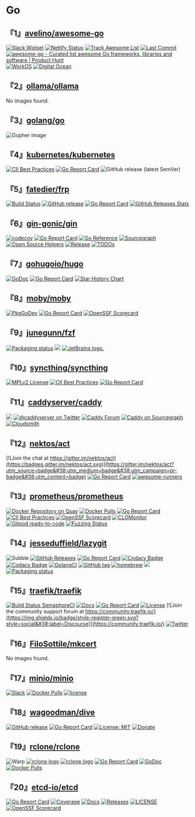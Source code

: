 # Go

## 『1』[avelino/awesome-go](https://github.com/avelino/awesome-go)

[![Slack Widget](https://img.shields.io/badge/join-us%20on%20slack-gray.svg?longCache=true&#38;logo=slack&#38;colorB=red)](https://gophers.slack.com/messages/awesome)
[![Netlify Status](https://api.netlify.com/api/v1/badges/83a6dcbe-0da6-433e-b586-f68109286bd5/deploy-status)](https://app.netlify.com/sites/awesome-go/deploys)
[![Track Awesome List](https://www.trackawesomelist.com/badge.svg)](https://www.trackawesomelist.com/avelino/awesome-go/)
[![Last Commit](https://img.shields.io/github/last-commit/avelino/awesome-go)](https://img.shields.io/github/last-commit/avelino/awesome-go)
[![awesome-go - Curated list awesome Go frameworks, libraries and software | Product Hunt](https://api.producthunt.com/widgets/embed-image/v1/featured.svg?post_id=291535&#38;theme=light)](https://www.producthunt.com/posts/awesome-go?utm_source=badge-featured&#38;utm_medium=badge&#38;utm_souce=badge-awesome-go)
[![WorkOS](https://avelino.run/sponsors/workos-logo-white-bg.svg)](https://bit.ly/awesome-go-workos)
[![Digital Ocean](https://avelino.run/sponsors/do_logo_horizontal_blue-210.png)](https://bit.ly/awesome-go-digitalocean)

## 『2』[ollama/ollama](https://github.com/ollama/ollama)

No images found.

## 『3』[golang/go](https://github.com/golang/go)

![Gopher image](https://golang.org/doc/gopher/fiveyears.jpg)

## 『4』[kubernetes/kubernetes](https://github.com/kubernetes/kubernetes)

[![CII Best Practices](https://bestpractices.coreinfrastructure.org/projects/569/badge)](https://bestpractices.coreinfrastructure.org/projects/569)
[![Go Report Card](https://goreportcard.com/badge/github.com/kubernetes/kubernetes)](https://goreportcard.com/report/github.com/kubernetes/kubernetes)
![GitHub release (latest SemVer)](https://img.shields.io/github/v/release/kubernetes/kubernetes?sort=semver)

## 『5』[fatedier/frp](https://github.com/fatedier/frp)

[![Build Status](https://circleci.com/gh/fatedier/frp.svg?style=shield)](https://circleci.com/gh/fatedier/frp)
[![GitHub release](https://img.shields.io/github/tag/fatedier/frp.svg?label=release)](https://github.com/fatedier/frp/releases)
[![Go Report Card](https://goreportcard.com/badge/github.com/fatedier/frp)](https://goreportcard.com/report/github.com/fatedier/frp)
[![GitHub Releases Stats](https://img.shields.io/github/downloads/fatedier/frp/total.svg?logo=github)](https://somsubhra.github.io/github-release-stats/?username=fatedier&#38;repository=frp)

## 『6』[gin-gonic/gin](https://github.com/gin-gonic/gin)

[![codecov](https://codecov.io/gh/gin-gonic/gin/branch/master/graph/badge.svg)](https://codecov.io/gh/gin-gonic/gin)
[![Go Report Card](https://goreportcard.com/badge/github.com/gin-gonic/gin)](https://goreportcard.com/report/github.com/gin-gonic/gin)
[![Go Reference](https://pkg.go.dev/badge/github.com/gin-gonic/gin?status.svg)](https://pkg.go.dev/github.com/gin-gonic/gin?tab=doc)
[![Sourcegraph](https://sourcegraph.com/github.com/gin-gonic/gin/-/badge.svg)](https://sourcegraph.com/github.com/gin-gonic/gin?badge)
[![Open Source Helpers](https://www.codetriage.com/gin-gonic/gin/badges/users.svg)](https://www.codetriage.com/gin-gonic/gin)
[![Release](https://img.shields.io/github/release/gin-gonic/gin.svg?style=flat-square)](https://github.com/gin-gonic/gin/releases)
[![TODOs](https://badgen.net/https/api.tickgit.com/badgen/github.com/gin-gonic/gin)](https://www.tickgit.com/browse?repo=github.com/gin-gonic/gin)

## 『7』[gohugoio/hugo](https://github.com/gohugoio/hugo)

[![GoDoc](https://godoc.org/github.com/gohugoio/hugo?status.svg)](https://godoc.org/github.com/gohugoio/hugo)
[![Go Report Card](https://goreportcard.com/badge/github.com/gohugoio/hugo)](https://goreportcard.com/report/github.com/gohugoio/hugo)
[![Star History Chart](https://api.star-history.com/svg?repos=gohugoio/hugo&#38;type=Timeline)](https://star-history.com/#gohugoio/hugo&#38;Timeline)

## 『8』[moby/moby](https://github.com/moby/moby)

[![PkgGoDev](https://pkg.go.dev/badge/github.com/docker/docker)](https://pkg.go.dev/github.com/docker/docker)
[![Go Report Card](https://goreportcard.com/badge/github.com/docker/docker)](https://goreportcard.com/report/github.com/docker/docker)
[![OpenSSF Scorecard](https://api.scorecard.dev/projects/github.com/moby/moby/badge)](https://scorecard.dev/viewer/?uri=github.com/moby/moby)

## 『9』[junegunn/fzf](https://github.com/junegunn/fzf)

[![Packaging status](https://repology.org/badge/vertical-allrepos/fzf.svg?columns=3)](https://repology.org/project/fzf/versions)
[![](https://i.imgur.com/vtG8olE.png)](https://www.youtube.com/watch?v=qgG5Jhi_Els)
[![JetBrains logo.](https://resources.jetbrains.com/storage/products/company/brand/logos/jetbrains.svg)](https://jb.gg/OpenSourceSupport)

## 『10』[syncthing/syncthing](https://github.com/syncthing/syncthing)

[![MPLv2 License](https://img.shields.io/badge/license-MPLv2-blue.svg?style=flat-square)](https://www.mozilla.org/MPL/2.0/)
[![CII Best Practices](https://bestpractices.coreinfrastructure.org/projects/88/badge)](https://bestpractices.coreinfrastructure.org/projects/88)
[![Go Report Card](https://goreportcard.com/badge/github.com/syncthing/syncthing)](https://goreportcard.com/report/github.com/syncthing/syncthing)

## 『11』[caddyserver/caddy](https://github.com/caddyserver/caddy)

[![](https://img.shields.io/badge/godoc-reference-%23007d9c.svg)](https://pkg.go.dev/github.com/caddyserver/caddy/v2)
[![@caddyserver on Twitter](https://img.shields.io/twitter/follow/caddyserver)](https://x.com/caddyserver)
[![Caddy Forum](https://img.shields.io/badge/community-forum-ff69b4.svg)](https://caddy.community)
[![Caddy on Sourcegraph](https://sourcegraph.com/github.com/caddyserver/caddy/-/badge.svg)](https://sourcegraph.com/github.com/caddyserver/caddy?badge)
[![Cloudsmith](https://img.shields.io/badge/OSS%20hosting%20by-cloudsmith-blue?logo=cloudsmith)](https://cloudsmith.io/~caddy/repos/)

## 『12』[nektos/act](https://github.com/nektos/act)

[![Join the chat at https://gitter.im/nektos/act](https://badges.gitter.im/nektos/act.svg)](https://gitter.im/nektos/act?utm_source=badge&#38;utm_medium=badge&#38;utm_campaign=pr-badge&#38;utm_content=badge)
[![Go Report Card](https://goreportcard.com/badge/github.com/nektos/act)](https://goreportcard.com/report/github.com/nektos/act)
[![awesome-runners](https://img.shields.io/badge/listed%20on-awesome--runners-blue.svg)](https://github.com/jonico/awesome-runners)

## 『13』[prometheus/prometheus](https://github.com/prometheus/prometheus)

[![Docker Repository on Quay](https://quay.io/repository/prometheus/prometheus/status)](https://quay.io/repository/prometheus/prometheus)
[![Docker Pulls](https://img.shields.io/docker/pulls/prom/prometheus.svg?maxAge=604800)](https://hub.docker.com/r/prom/prometheus/)
[![Go Report Card](https://goreportcard.com/badge/github.com/prometheus/prometheus)](https://goreportcard.com/report/github.com/prometheus/prometheus)
[![CII Best Practices](https://bestpractices.coreinfrastructure.org/projects/486/badge)](https://bestpractices.coreinfrastructure.org/projects/486)
[![OpenSSF Scorecard](https://api.securityscorecards.dev/projects/github.com/prometheus/prometheus/badge)](https://securityscorecards.dev/viewer/?uri=github.com/prometheus/prometheus)
[![CLOMonitor](https://img.shields.io/endpoint?url=https://clomonitor.io/api/projects/cncf/prometheus/badge)](https://clomonitor.io/projects/cncf/prometheus)
[![Gitpod ready-to-code](https://img.shields.io/badge/Gitpod-ready--to--code-blue?logo=gitpod)](https://gitpod.io/#https://github.com/prometheus/prometheus)
[![Fuzzing Status](https://oss-fuzz-build-logs.storage.googleapis.com/badges/prometheus.svg)](https://bugs.chromium.org/p/oss-fuzz/issues/list?sort=-opened&#38;can=1&#38;q=proj:prometheus)

## 『14』[jesseduffield/lazygit](https://github.com/jesseduffield/lazygit)

![Subble](https://subble-marketing-portal-media-storage.s3.amazonaws.com/images/subble-black-name-logo.svg)
[![GitHub Releases](https://img.shields.io/github/downloads/jesseduffield/lazygit/total)](https://github.com/jesseduffield/lazygit/releases)
[![Go Report Card](https://goreportcard.com/badge/github.com/jesseduffield/lazygit)](https://goreportcard.com/report/github.com/jesseduffield/lazygit)
[![Codacy Badge](https://app.codacy.com/project/badge/Grade/f46416b715d74622895657935fcada21)](https://app.codacy.com/gh/jesseduffield/lazygit/dashboard?utm_source=gh&#38;utm_medium=referral&#38;utm_content=&#38;utm_campaign=Badge_grade)
[![Codacy Badge](https://app.codacy.com/project/badge/Coverage/f46416b715d74622895657935fcada21)](https://app.codacy.com/gh/jesseduffield/lazygit/dashboard?utm_source=gh&#38;utm_medium=referral&#38;utm_content=&#38;utm_campaign=Badge_coverage)
[![GolangCI](https://golangci.com/badges/github.com/jesseduffield/lazygit.svg)](https://golangci.com)
[![GitHub tag](https://img.shields.io/github/tag/jesseduffield/lazygit.svg)](https://github.com/jesseduffield/lazygit/releases/latest)
[![homebrew](https://img.shields.io/homebrew/v/lazygit)](https://github.com/Homebrew/homebrew-core/blob/master/Formula/lazygit.rb)
[![](https://i.imgur.com/sVEktDn.png)](https://youtu.be/CPLdltN7wgE)
[![Packaging status](https://repology.org/badge/vertical-allrepos/lazygit.svg?columns=3)](https://repology.org/project/lazygit/versions)

## 『15』[traefik/traefik](https://github.com/traefik/traefik)

[![Build Status SemaphoreCI](https://traefik-oss.semaphoreci.com/badges/traefik/branches/master.svg?style=shields)](https://traefik-oss.semaphoreci.com/projects/traefik)
[![Docs](https://img.shields.io/badge/docs-current-brightgreen.svg)](https://doc.traefik.io/traefik)
[![Go Report Card](https://goreportcard.com/badge/traefik/traefik)](https://goreportcard.com/report/traefik/traefik)
[![License](https://img.shields.io/badge/license-MIT-blue.svg)](https://github.com/traefik/traefik/blob/master/LICENSE.md)
[![Join the community support forum at https://community.traefik.io/](https://img.shields.io/badge/style-register-green.svg?style=social&#38;label=Discourse)](https://community.traefik.io/)
[![Twitter](https://img.shields.io/twitter/follow/traefik.svg?style=social)](https://twitter.com/intent/follow?screen_name=traefik)

## 『16』[FiloSottile/mkcert](https://github.com/FiloSottile/mkcert)

No images found.

## 『17』[minio/minio](https://github.com/minio/minio)

[![Slack](https://slack.min.io/slack?type=svg)](https://slack.min.io)
[![Docker Pulls](https://img.shields.io/docker/pulls/minio/minio.svg?maxAge=604800)](https://hub.docker.com/r/minio/minio/)
[![license](https://img.shields.io/badge/license-AGPL%20V3-blue)](https://github.com/minio/minio/blob/master/LICENSE)

## 『18』[wagoodman/dive](https://github.com/wagoodman/dive)

[![GitHub release](https://img.shields.io/github/release/wagoodman/dive.svg)](https://github.com/wagoodman/dive/releases/latest)
[![Go Report Card](https://goreportcard.com/badge/github.com/wagoodman/dive)](https://goreportcard.com/report/github.com/wagoodman/dive)
[![License: MIT](https://img.shields.io/badge/License-MIT%202.0-blue.svg)](https://github.com/wagoodman/dive/blob/main/LICENSE)
[![Donate](https://img.shields.io/badge/Donate-PayPal-green.svg?style=flat)](https://www.paypal.me/wagoodman)

## 『19』[rclone/rclone](https://github.com/rclone/rclone)

![Warp](https://rclone.org/img/logos/warp-github.svg)
[![rclone logo](https://rclone.org/img/logo_on_light__horizontal_color.svg)](https://rclone.org/#gh-light-mode-only)
[![rclone logo](https://rclone.org/img/logo_on_dark__horizontal_color.svg)](https://rclone.org/#gh-dark-mode-only)
[![Go Report Card](https://goreportcard.com/badge/github.com/rclone/rclone)](https://goreportcard.com/report/github.com/rclone/rclone)
[![GoDoc](https://godoc.org/github.com/rclone/rclone?status.svg)](https://godoc.org/github.com/rclone/rclone)
[![Docker Pulls](https://img.shields.io/docker/pulls/rclone/rclone)](https://hub.docker.com/r/rclone/rclone)

## 『20』[etcd-io/etcd](https://github.com/etcd-io/etcd)

[![Go Report Card](https://goreportcard.com/badge/github.com/etcd-io/etcd?style=flat-square)](https://goreportcard.com/report/github.com/etcd-io/etcd)
[![Coverage](https://codecov.io/gh/etcd-io/etcd/branch/main/graph/badge.svg)](https://app.codecov.io/gh/etcd-io/etcd/tree/main)
[![Docs](https://img.shields.io/badge/docs-latest-green.svg)](https://etcd.io/docs)
[![Releases](https://img.shields.io/github/release/etcd-io/etcd/all.svg?style=flat-square)](https://github.com/etcd-io/etcd/releases)
[![LICENSE](https://img.shields.io/github/license/etcd-io/etcd.svg?style=flat-square)](https://github.com/etcd-io/etcd/blob/main/LICENSE)
[![OpenSSF Scorecard](https://api.securityscorecards.dev/projects/github.com/etcd-io/etcd/badge)](https://scorecard.dev/viewer/?uri=github.com/etcd-io/etcd)

